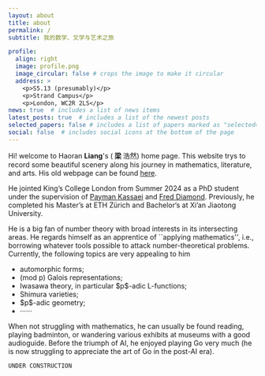 ```yaml
---
layout: about
title: about
permalink: /
subtitle: 我的数学、文学与艺术之旅

profile:
  align: right
  image: profile.png
  image_circular: false # crops the image to make it circular
  address: >
    <p>S5.13 (presumably)</p>
    <p>Strand Campus</p>
    <p>London, WC2R 2LS</p>
news: true  # includes a list of news items
latest_posts: true  # includes a list of the newest posts
selected_papers: false # includes a list of papers marked as "selected={true}"
social: false  # includes social icons at the bottom of the page
---
```


Hi! welcome to Haoran <b> Liang</b>'s (<b> 梁 </b> 浩然) home page. This website trys to record some beautiful scenery along his journey in mathematics, literature, and arts. His old webpage can be found [here](https://hrliangmath.wordpress.com).

He jointed King’s College London from Summer 2024 as a PhD student under the supervision of [Payman Kassaei](https://www.mathgenealogy.org/id.php?id=37022) and [Fred Diamond](https://www.genealogy.math.ndsu.nodak.edu/id.php?id=49401). Previously, he completed his Master’s at ETH Zürich and Bachelor‘s at Xi’an Jiaotong University. 

He is a big fan of number theory with broad interests in its intersecting areas. He regards himself as an apprentice of ``applying mathematics'', i.e., borrowing whatever tools possible to attack number-theoretical problems. Currently, the following topics are very appealing to him

<ul>
    <li>automorphic forms;</li>
    <li>(mod p) Galois representations;</li>
    <li>Iwasawa theory, in particular $p$-adic L-functions;</li>
    <li>Shimura varieties;</li>
    <li>$p$-adic geometry;</li>
    <li>······</li>
</ul>

When not struggling with mathematics, he can usually be found reading, playing badminton, or wandering various exhibits at museums with a good audioguide. Before the triumph of AI, he enjoyed playing Go very much (he is now struggling to appreciate the art of Go in the post-AI era).


`UNDER CONSTRUCTION`

<form method="post" action="https://forms.un-static.com/forms/90aa8fa89b2329b6d6676144e37688c2ef689cf1">